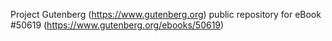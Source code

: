 Project Gutenberg (https://www.gutenberg.org) public repository for
eBook #50619 (https://www.gutenberg.org/ebooks/50619)
